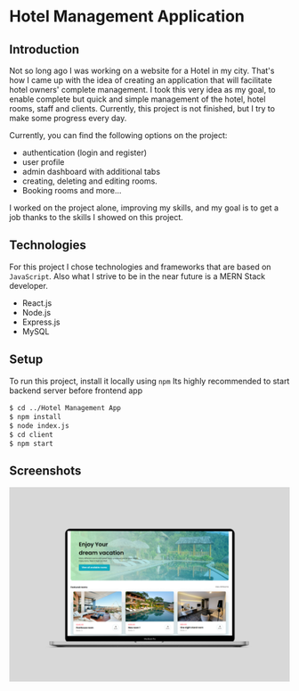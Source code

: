 
# Hotel Management Application

## Introduction

Not so long ago I was working on a website for a Hotel in my city. That's how I came up with the idea of creating an application that will facilitate hotel owners' complete management.
I took this very idea as my goal, to enable complete but quick and simple management of the hotel, hotel rooms, staff and clients. Currently, this project is not finished, but I try to make some progress every day.

Currently, you can find the following options on the project:

* authentication (login and register)
* user profile
* admin dashboard with additional tabs
* creating, deleting and editing rooms.
* Booking rooms and more...

I worked on the project alone, improving my skills, and my goal is to get a job thanks to the skills I showed on this project.

## Technologies

For this project I chose technologies and frameworks that are based on `JavaScript`. Also what I strive to be in the near future is a MERN Stack developer.

* React.js 
* Node.js
* Express.js
* MySQL

## Setup

To run this project, install it locally using `npm`
Its highly recommended to start backend server before frontend app

```
$ cd ../Hotel Management App
$ npm install
$ node index.js
$ cd client
$ npm start

```

## Screenshots 

![Homepage Mockup](./screenshots/mockuper.png)